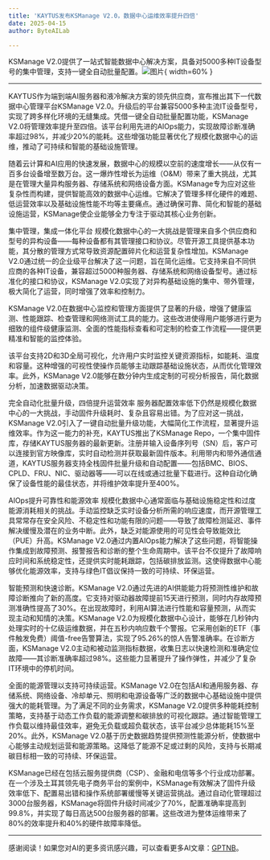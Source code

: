 ```yaml
---
title: 'KAYTUS发布KSManage V2.0，数据中心运维效率提升四倍'
date: 2025-04-15
author: ByteAILab

---
```


KSManage V2.0提供了一站式智能数据中心解决方案，具备对5000多种IT设备型号的集中管理，支持一键全自动批量配置。![图片](https://ai-techpark.com/wp-content/uploads/KAYTUS.jpg){ width=60% }

---
KAYTUS作为端到端AI服务器和液冷解决方案的领先供应商，宣布推出其下一代数据中心管理平台KSManage V2.0。升级后的平台兼容5000多种主流IT设备型号，实现了跨多样化环境的无缝集成。凭借一键全自动批量配置功能，KSManage V2.0将管理效率提升至四倍。该平台利用先进的AIOps能力，实现故障诊断准确率超过98%，并减少20%的能耗。这些增强功能显著优化了规模化数据中心的运维，推动了可持续和智能的基础设施管理。

随着云计算和AI应用的快速发展，数据中心的规模以空前的速度增长——从仅有一百多台设备增至数万台。这一爆炸性增长为运维（O&M）带来了重大挑战，尤其是在管理大量异构服务器、存储系统和网络设备方面。KSManage专为应对这些复杂性而构建，提供智能高效的数据中心运维。它解决了管理多样化硬件的难题、低运营效率以及基础设施性能不均等主要痛点。通过确保可靠、简化和智能的基础设施运营，KSManage使企业能够全力专注于驱动其核心业务创新。

集中管理，集成一体化平台
规模化数据中心的一大挑战是管理来自多个供应商和型号的异构设备——每种设备都有其管理接口和协议。尽管开源工具提供基本功能，其分散的管理方式常导致资源配置碎片化和运营复杂性增加。KSManage V2.0通过统一的企业级平台解决了这一问题，旨在简化运维。它支持来自不同供应商的各种IT设备，兼容超过5000种服务器、存储系统和网络设备型号。通过标准化的接口和协议，KSManage V2.0实现了对异构基础设施的集中、带外管理，极大简化了运营，同时增强了效率和控制力。

KSManage V2.0在数据中心监控和管理方面提供了显著的升级，增强了健康监测、性能跟踪、检查管理和网络测试工具的能力。这些改进使得用户能够进行更为细致的组件级健康监测、全面的性能指标查看和可定制的检查工作流程——提供更精准和智能的监控体验。

该平台支持2D和3D全局可视化，允许用户实时监控关键资源指标，如能耗、温度和容量。这种增强的可视性使操作员能够主动跟踪基础设施状态，从而优化管理效率。此外，KSManage V2.0能够在数分钟内生成定制的可视分析报告，简化数据分析，加速数据驱动决策。

完全自动化批量升级，四倍提升运营效率
服务器配置效率低下仍然是规模化数据中心的一大挑战，手动固件升级耗时、复杂且容易出错。为了应对这一挑战，KSManage V2.0引入了一键自动批量升级功能，大幅简化工作流程，显著提升运维效率。作为这一能力的补充，KAYTUS推出了KSManage Repo，一个集中固件库，存储KAYTUS服务器的最新更新。注册并输入设备序列号（SN）后，客户可以连接到官方映像库，实时自动检测并获取最新固件版本。利用带内和带外通信通道，KAYTUS服务器支持全栈固件批量升级和自动配置——包括BMC、BIOS、CPLD、FRU、NIC、驱动器等——可以在线或通过批量下载进行。这种自动化确保了设备性能的最佳状态，并将维护效率提升至400%。

AIOps提升可靠性和能源效率
规模化数据中心通常面临与基础设施稳定性和过度能源消耗相关的挑战。手动监控缺乏实时设备分析所需的响应速度，而开源管理工具常常存在安全风险、不稳定性和功能有限的问题——导致了故障检测延迟、事件解决缓慢及潜在的业务中断。此外，缺乏对能源使用的可见性会导致能效比（PUE）升高。KSManage V2.0通过内置AIOps能力解决了这些问题，将智能操作集成到故障预测、报警报告和诊断的整个生命周期中。该平台不仅提升了故障响应时间和系统稳定性，还提供实时能耗跟踪，包括碳排放监测。这使得数据中心能够优化能源效率，支持与绿色IT倡议保持一致的可持续、环保运营。

智能预测和快速诊断。KSManage V2.0通过先进的AI供能能力将预测性维护和故障诊断推向了新的高度。它支持对驱动器故障提前15天进行预测，同时内存故障预测准确性提高了30%。在出现故障时，利用AI算法进行性能和容量预测，从而实现主动和知情的决策。KSManage V2.0为规模化数据中心设计，能够在几秒钟内处理实时的十亿级运维数据，并在五秒内响应数千个警报。它采用创新的ETF（事件触发免费）阈值-free告警算法，实现了95.26%的惊人告警准确率。在诊断方面，KSManage V2.0主动和被动监测指标数据，收集日志以快速检测和准确定位故障——其诊断准确率超过98%。这些能力显著提升了操作弹性，并减少了复杂IT环境中的停机时间。

全面的能源管理以支持可持续运营。KSManage V2.0在包括AI和通用服务器、存储系统、网络设备、冷却单元、照明和电源设备等广泛的数据中心基础设施中提供强大的能耗管理。为了满足不同的业务需求，KSManage V2.0提供多种能耗控制策略，支持基于动态工作负载的能源调整和碳排放的可视化跟踪。通过智能管理工作负载以维持最佳效率，避免无负载或超负载状态，该平台减少总体能耗15%至20%。此外，KSManage V2.0基于历史数据趋势提供预测性能源分析，使数据中心能够主动规划运营和能源策略。这降低了能源不足或过剩的风险，支持与长期减碳目标相一致的可持续、环保运营。

KSManage已经在包括云服务提供商（CSP）、金融和电信等多个行业成功部署。在一个涉及土耳其领先电子商务平台的案例中，KSManage有效解决了固件升级效率低下、配置易出错和操作系统部署缓慢等关键运营挑战。通过自动化管理超过3000台服务器，KSManage将固件升级时间减少了70%，配置准确率提高到99.8%，并实现了每日高达500台服务器的部署。这些改进为整体运维带来了80%的效率提升和40%的硬件故障率降低。

---
感谢阅读！如果您对AI的更多资讯感兴趣，可以查看更多AI文章：[GPTNB](https://gptnb.com)。